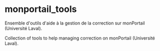 # monportail_tools

Ensemble d'outils d'aide à la gestion de la correction sur monPortail (Université Laval).

Collection of tools to help managing correction on monPortail (Université Laval).
